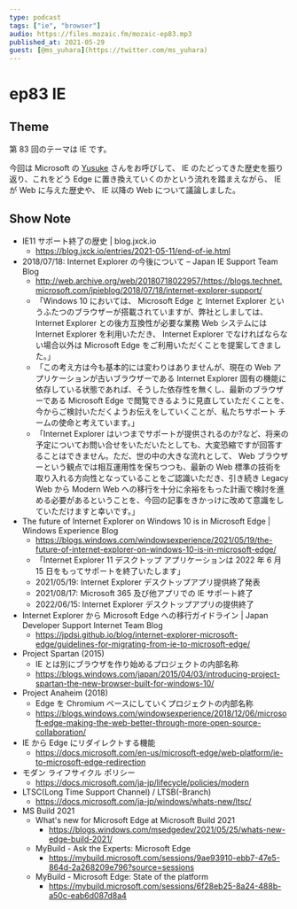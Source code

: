 ```yaml
---
type: podcast
tags: ["ie", "browser"]
audio: https://files.mozaic.fm/mozaic-ep83.mp3
published_at: 2021-05-29
guest: [@ms_yuhara](https://twitter.com/ms_yuhara)
---
```


# ep83 IE

## Theme

第 83 回のテーマは IE です。

今回は Microsoft の [Yusuke](https://twitter.com/ms_yuhara) さんをお呼びして、 IE のたどってきた歴史を振り返り、これをどう Edge に置き換えていくのかという流れを踏まえながら、 IE が Web に与えた歴史や、 IE 以降の Web について議論しました。


## Show Note

- IE11 サポート終了の歴史 | blog.jxck.io
  - https://blog.jxck.io/entries/2021-05-11/end-of-ie.html
- 2018/07/18: Internet Explorer の今後について – Japan IE Support Team Blog
  - http://web.archive.org/web/20180718022957/https://blogs.technet.microsoft.com/jpieblog/2018/07/18/internet-explorer-support/
  - 「Windows 10 においては、 Microsoft Edge と Internet Explorer というふたつのブラウザーが搭載されていますが、弊社としましては、 Internet Explorer との後方互換性が必要な業務 Web システムには Internet Explorer を利用いただき、 Internet Explorer でなければならない場合以外は Microsoft Edge をご利用いただくことを提案してきました。」
  - 「この考え方は今も基本的には変わりはありませんが、現在の Web アプリケーションが古いブラウザーである Internet Explorer 固有の機能に依存している状態であれば、そうした依存性を無くし、最新のブラウザーである Microsoft Edge で閲覧できるように見直していただくことを、今からご検討いただくようお伝えをしていくことが、私たちサポート チームの使命と考えています。」
  - 「Internet Explorer はいつまでサポートが提供されるのか?など、将来の予定についてお問い合せをいただいたとしても、大変恐縮ですが回答することはできません。ただ、世の中の大きな流れとして、 Web ブラウザーという観点では相互運用性を保ちつつも、最新の Web 標準の技術を取り入れる方向性となっていることをご認識いただき、引き続き Legacy Web から Modern Web への移行を十分に余裕をもった計画で検討を進める必要があるということを、今回の記事をきかっけに改めて意識をしていただけますと幸いです。」
- The future of Internet Explorer on Windows 10 is in Microsoft Edge | Windows Experience Blog
  - https://blogs.windows.com/windowsexperience/2021/05/19/the-future-of-internet-explorer-on-windows-10-is-in-microsoft-edge/
  - 「Internet Explorer 11 デスクトップ アプリケーションは 2022 年 6 月 15 日をもってサポートを終了いたします」
  - 2021/05/19: Internet Explorer デスクトップアプリ提供終了発表
  - 2021/08/17: Microsoft 365 及び他アプリでの IE サポート終了
  - 2022/06/15: Internet Explorer デスクトップアプリの提供終了
- Internet Explorer から Microsoft Edge への移行ガイドライン | Japan Developer Support Internet Team Blog
  - https://jpdsi.github.io/blog/internet-explorer-microsoft-edge/guidelines-for-migrating-from-ie-to-microsoft-edge/
- Project Spartan (2015)
  - IE とは別にブラウザを作り始めるプロジェクトの内部名称
  - https://blogs.windows.com/japan/2015/04/03/introducing-project-spartan-the-new-browser-built-for-windows-10/
- Project Anaheim (2018)
  - Edge を Chromium ベースにしていくプロジェクトの内部名称
  - https://blogs.windows.com/windowsexperience/2018/12/06/microsoft-edge-making-the-web-better-through-more-open-source-collaboration/
- IE から Edge にリダイレクトする機能
  - https://docs.microsoft.com/en-us/microsoft-edge/web-platform/ie-to-microsoft-edge-redirection
- モダン ライフサイクル ポリシー
  - https://docs.microsoft.com/ja-jp/lifecycle/policies/modern
- LTSC(Long Time Support Channel) / LTSB(-Branch)
  - https://docs.microsoft.com/ja-jp/windows/whats-new/ltsc/
- MS Build 2021
  - What's new for Microsoft Edge at Microsoft Build 2021
    - https://blogs.windows.com/msedgedev/2021/05/25/whats-new-edge-build-2021/
  - MyBuild - Ask the Experts: Microsoft Edge
    - https://mybuild.microsoft.com/sessions/9ae93910-ebb7-47e5-864d-2a268209e796?source=sessions
  - MyBuild - Microsoft Edge: State of the platform
    - https://mybuild.microsoft.com/sessions/6f28eb25-8a24-488b-a50c-eab6d087d8a4
